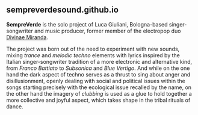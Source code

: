 ## sempreverdesound.github.io

**SempreVerde** is the solo project of Luca Giuliani, Bologna-based singer-songwriter and music producer, former member
of the electropop duo
[Divinae Miranda](https://open.spotify.com/intl-it/artist/2wvpQCjOmseuzCLC9orKpn?si=SX406iOfSi-U_9eEje4gaw).

The project was born out of the need to experiment with new sounds, mixing *trance* and *melodic techno* elements with
lyrics inspired by the Italian singer-songwriter tradition of a more electronic and alternative kind, from
*Franco Battiato* to *Subsonica* and *Blue Vertigo*. And while on the one hand the dark aspect of techno serves as a 
thrust to sing about anger and disillusionment, openly dealing with social and political issues within the songs
starting precisely with the ecological issue recalled by the name, on the other hand the imagery of *clubbing* is used
as a glue to hold together a more collective and joyful aspect, which takes shape in the tribal rituals of dance.